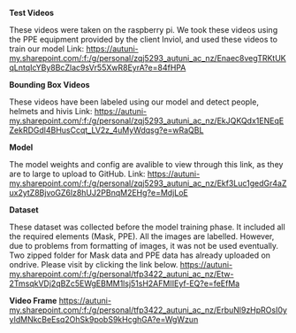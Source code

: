**Test Videos**

These videos were taken on the raspberry pi. We took these videos using the PPE equipment provided by the client Inviol, and used these videos to train our model 
Link: https://autuni-my.sharepoint.com/:f:/g/personal/zqj5293_autuni_ac_nz/Enaec8vegTRKtUKqLntqIcYBy8BcZlac9sVr55XwR8EyrA?e=84fHPA


**Bounding Box Videos**

These videos have been labeled using our model and detect people, helmets and hivis 
Link: https://autuni-my.sharepoint.com/:f:/g/personal/zqj5293_autuni_ac_nz/EkJQKQdx1ENEqEZekRDGdl4BHusCcqt_LV2z_4uMyWdqsg?e=wRaQBL


**Model**

The model weights and config are avalible to view through this link, as they are to large to upload to GitHub. 
Link: https://autuni-my.sharepoint.com/:f:/g/personal/zqj5293_autuni_ac_nz/Ekf3Luc1gedGr4aZux2ytZ8BjvoGZ6lz8hUJ2PBnqM2EHg?e=MdjLoE


**Dataset**


These dataset was collected before the model training phase. It included all the required elements (Mask, PPE). All the images are labelled. However, due to problems from formatting of images, it was not be used eventually. Two zipped folder for Mask data and PPE data has already uploaded on ondrive. Please visit by clicking the link below. 
https://autuni-my.sharepoint.com/:f:/g/personal/tfp3422_autuni_ac_nz/Etw-2TmsqkVDj2qBZc5EWgEBMM1lsj51sH2AFMIIEyf-EQ?e=feEfMa

**Video Frame**
https://autuni-my.sharepoint.com/:f:/g/personal/tfp3422_autuni_ac_nz/ErbuNl9zHpROsI0yyIdMNkcBeEsq2OhSk9pobS9kHcghGA?e=WgWzun
